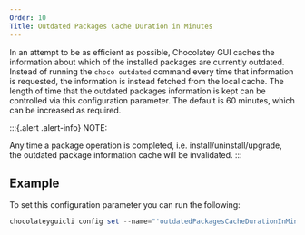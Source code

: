 ```yaml
---
Order: 10
Title: Outdated Packages Cache Duration in Minutes
---
```


In an attempt to be as efficient as possible, Chocolatey GUI caches the information about which of the installed
packages are currently outdated.  Instead of running the `choco outdated` command every time that information is
requested, the information is instead fetched from the local cache.  The length of time that the outdated packages
information is kept can be controlled via this configuration parameter.  The default is 60 minutes, which can be
increased as required.

:::{.alert .alert-info}
NOTE:

Any time a package operation is completed, i.e. install/uninstall/upgrade, the outdated package information cache will
be invalidated.
:::

## Example

To set this configuration parameter you can run the following:

```powershell
chocolateyguicli config set --name="'outdatedPackagesCacheDurationInMinutes'" --value="'120'"
```
